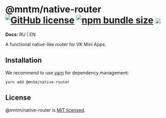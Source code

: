 # @mntm/native-router [![GitHub license](https://img.shields.io/badge/license-MIT-blue.svg)](https://github.com/maxi-team/native-router/blob/master/LICENSE) [![npm bundle size](https://img.shields.io/bundlephobia/min/@mntm/native-router)](https://bundlephobia.com/result?p=@mntm/native-router) ![](https://img.shields.io/badge/minimal%20size-1056B-blue)

**Docs:** RU | EN

A functional native-like router for VK Mini Apps.

## Installation

We recommend to use [yarn](https://classic.yarnpkg.com/en/docs/install/) for dependency management:

```shell
yarn add @mntm/native-router
```

## License

@mntm/native-router is [MIT licensed](./LICENSE).
